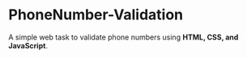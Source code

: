 # PhoneNumber-Validation
A simple web task to validate phone numbers using **HTML, CSS, and JavaScript**.
